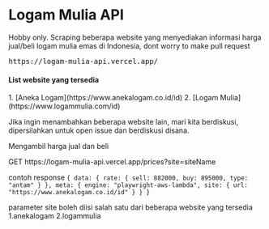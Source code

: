 # Logam Mulia API
<p>Hobby only. Scraping beberapa website yang menyediakan informasi harga jual/beli logam mulia emas di Indonesia, dont worry to make pull request</p>

<pre>https://logam-mulia-api.vercel.app/</pre>
<h4>List website yang tersedia</h4>
1. [Aneka Logam](https://www.anekalogam.co.id/id)
2. [Logam Mulia](https://www.logammulia.com/id)

Jika ingin menambahkan beberapa website lain, mari kita berdiskusi, dipersilahkan untuk open issue dan berdiskusi disana.

<p>Mengambil harga jual dan beli</p>
GET https://logam-mulia-api.vercel.app/prices?site=siteName

contoh response
`
{
    data: {
        rate: {
            sell: 882000,
            buy: 895000,
            type: "antam"
        }
    },
    meta: {
            engine: "playwright-aws-lambda",
            site: {
            url: "https://www.anekalogam.co.id/id"
        }
    }
}
`

parameter site boleh diisi salah satu dari beberapa website yang tersedia
1.anekalogam
2.logammulia
